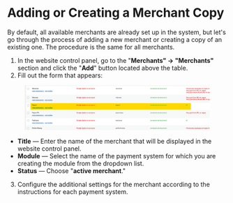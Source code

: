 # Adding or Creating a Merchant Copy

By default, all available merchants are already set up in the system, but let's go through the process of adding a new merchant or creating a copy of an existing one. The procedure is the same for all merchants.

1. In the website control panel, go to the "**Merchants" → "Merchants"** section and click the "**Add**" button located above the table.
2. Fill out the form that appears:

<figure><img src="../../../.gitbook/assets/image (1043).png" alt=""><figcaption></figcaption></figure>

* **Title** — Enter the name of the merchant that will be displayed in the website control panel.
* **Module** — Select the name of the payment system for which you are creating the module from the dropdown list.
* **Status** — Choose "**active merchant**."

3. Configure the additional settings for the merchant according to the instructions for each payment system.